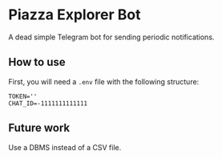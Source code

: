 # Piazza Explorer Bot
A dead simple Telegram bot for sending periodic notifications.

## How to use

First, you will need a `.env` file with the following structure:

```
TOKEN=''
CHAT_ID=-1111111111111
```


## Future work

Use a DBMS instead of a CSV file.
